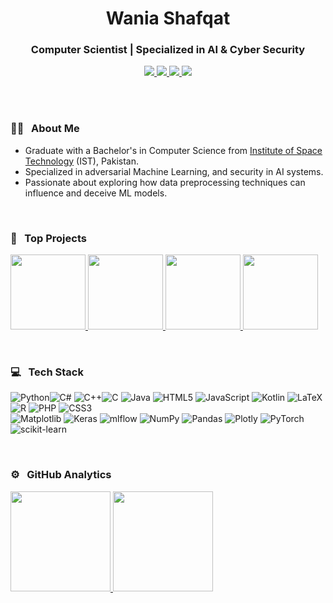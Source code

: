 <h1 align="center">Wania Shafqat</h1>
<h3 align="center"> Computer Scientist | Specialized in AI & Cyber Security </h3>
	
<p align="center"> 
	<a align="center" href="https://www.linkedin.com/in/waniashafqat/">
		<img src="https://img.shields.io/badge/-waniashafqat-0077B5?style=flat&logo=Linkedin&logoColor=white"/>
	</a>
	<a href="https://stackoverflow.com/users/16567042">
		<img src="https://img.shields.io/badge/-Stack%20Overflow-F48024?style=flat&logo=Stack-Overflow&logoColor=white"/>
	</a>
	<a href="https://medium.com/@waniashafqat">
		<img src="https://img.shields.io/badge/-Medium-000000?style=flat&logo=Medium&logoColor=white"/>
	</a>
 	<a href="mailto:waniashafqat02@gmail.com">
		<img src="https://img.shields.io/badge/-waniashafqat02@gmail.com-026dbd?style=flat&logo=Gmail&logoColor=white"/>
	</a>
</p>

<br>
<br>

### 👩‍🔬 &nbsp; About Me

- Graduate with a Bachelor's in Computer Science from [Institute of Space Technology](https://www.ist.edu.pk/) (IST), Pakistan.
- Specialized in adversarial Machine Learning, and security in AI systems.
- Passionate about exploring how data preprocessing techniques can influence and deceive ML models.

<br>

### 🌌 &nbsp; Top Projects
<p align="left">
 <a href="https://github.com/waniashafqat/Image-Scaling-Attacks-on-Machine-Learning-Algorithms">
    <img height="120em" src="https://github-readme-stats.vercel.app/api/pin/?username=waniashafqat&repo=Image-Scaling-Attacks-on-Machine-Learning-Algorithms&theme=react"/>
  </a>
  <a href="https:https://github.com/waniashafqat/Virtual-Private-Network">
    <img height="120em" src="https://github-readme-stats.vercel.app/api/pin/?username=waniashafqat&repo=Virtual-Private-Network&theme=react"/>
  </a>
  <a href="https://github.com/waniashafqat/Real-Estate-Data-Mining">
    <img height="120em" src="https://github-readme-stats.vercel.app/api/pin/?username=waniashafqat&repo=Real-Estate-Data-Mining&theme=react"/>
  </a>
  <a href="https://github.com/waniashafqat/Fraud-Detection-on-Credit-Card-Transactions">
    <img height="120em" src="https://github-readme-stats.vercel.app/api/pin/?username=waniashafqat&repo=Fraud-Detection-on-Credit-Card-Transactions&theme=react"/>
  </a>

</p>

<br>

### 💻 &nbsp; Tech Stack

![Python](https://img.shields.io/badge/python-3670A0?style=flat&logo=python&logoColor=ffdd54)![C#](https://img.shields.io/badge/c%23-%23239120.svg?style=flat&logo=csharp&logoColor=white) ![C++](https://img.shields.io/badge/c++-%2300599C.svg?style=flat&logo=c%2B%2B&logoColor=white)![C](https://img.shields.io/badge/c-%2300599C.svg?style=flat&logo=c&logoColor=white)  ![Java](https://img.shields.io/badge/java-%23ED8B00.svg?style=flat&logo=openjdk&logoColor=white) ![HTML5](https://img.shields.io/badge/html5-%23E34F26.svg?style=flat&logo=html5&logoColor=white) ![JavaScript](https://img.shields.io/badge/javascript-%23323330.svg?style=flat&logo=javascript&logoColor=%23F7DF1E) ![Kotlin](https://img.shields.io/badge/kotlin-%237F52FF.svg?style=flat&logo=kotlin&logoColor=white) ![LaTeX](https://img.shields.io/badge/latex-%23008080.svg?style=flat&logo=latex&logoColor=white) ![R](https://img.shields.io/badge/r-%23276DC3.svg?style=flat&logo=r&logoColor=white) ![PHP](https://img.shields.io/badge/php-%23777BB4.svg?style=flat&logo=php&logoColor=white) ![CSS3](https://img.shields.io/badge/css3-%231572B6.svg?style=flat&logo=css3&logoColor=white)  
![Matplotlib](https://img.shields.io/badge/Matplotlib-%23ffffff.svg?style=flat&logo=Matplotlib&logoColor=black) ![Keras](https://img.shields.io/badge/Keras-%23D00000.svg?style=flat&logo=Keras&logoColor=white) ![mlflow](https://img.shields.io/badge/mlflow-%23d9ead3.svg?style=flat&logo=numpy&logoColor=blue) ![NumPy](https://img.shields.io/badge/numpy-%23013243.svg?style=flat&logo=numpy&logoColor=white) ![Pandas](https://img.shields.io/badge/pandas-%23150458.svg?style=flat&logo=pandas&logoColor=white) ![Plotly](https://img.shields.io/badge/Plotly-%233F4F75.svg?style=flat&logo=plotly&logoColor=white) ![PyTorch](https://img.shields.io/badge/PyTorch-%23EE4C2C.svg?style=flat&logo=PyTorch&logoColor=white) ![scikit-learn](https://img.shields.io/badge/scikit--learn-%23F7931E.svg?style=flat&logo=scikit-learn&logoColor=white)

<br>

### ⚙️ &nbsp; GitHub Analytics

<p align="left">
<a href="https://github.com/waniashafqat">
  <img height="160em" src="https://github-readme-stats-eight-theta.vercel.app/api?username=waniashafqat&show_icons=true&theme=react&include_all_commits=true&count_private=true"/>
  <img height="160em" src="https://github-readme-stats-eight-theta.vercel.app/api/top-langs/?username=waniashafqat&layout=compact&langs_count=8&theme=react"/>
</a>
</p>
</br>
